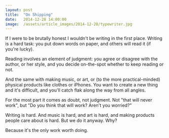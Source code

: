 ```yaml
---
layout: post
title:  "On Shipping"
date:   2014-12-28 14:00:00
image:  /assets/article_images/2014-12-28/typewriter.jpg
---
```


If I were to be brutally honest I wouldn't be writing in the first place. Writing is a hard task: you put down words on paper, and others will read it (if you're lucky).

Reading involves an element of judgment: you agree or disagree with the author, or her style, and you decide on-the-spot whether to keep reading or not.

And the same with making music, or art, or (to the more practical-minded) physical products like clothes or iPhones. You want to create a new thing and it's difficult, and you'll catch flak along the way from all angles.

For the most part it comes as doubt, not judgment. Not "that will never work", but "Do you think that will work? Aren't you worried?"

Writing is hard. And music is hard, and art is hard, and making products people care about is hard. But we do it anyway. Why?

Because it's the only work worth doing.

